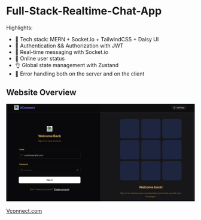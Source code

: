 # Full-Stack-Realtime-Chat-App

Highlights:

- 🌟 Tech stack: MERN + Socket.io + TailwindCSS + Daisy UI
- 🎃 Authentication && Authorization with JWT
- 👾 Real-time messaging with Socket.io
- 🚀 Online user status
- 👌 Global state management with Zustand
- 🐞 Error handling both on the server and on the client

## Website Overview
![WebSite Overview](frontend/public/website_overview.png)

[Vconnect.com](https://full-stack-realtime-chat-app-ovyd.onrender.com)


